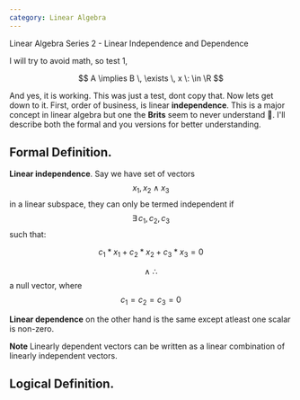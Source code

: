 ```yaml
---
category: Linear Algebra
---
```

Linear Algebra Series 2 - Linear Independence and Dependence

I will try to avoid math, so test 1, 

$$ A \implies B \, \exists \, x \: \in \R $$

And yes, it is working. This was just a test, dont copy that. Now lets get down to it. 
First, order of business, is linear __independence__. This is a major concept in linear algebra but one the __Brits__ seem to never understand 🤨. I'll describe both the formal and you versions for better understanding.

## Formal Definition.

__Linear independence__. Say we have set of vectors $$ x_1, x_2 \land x_3 $$ in a linear subspace, they can only be termed independent if $$ \exists \, c_1, c_2, c_3 $$ such that: 

$$ c_1 * x_1 + c_2 * x_2 + c_3 * x_3 = 0 $$

$$ \land \: \therefore $$ a null vector, where $$ c_1 = c_2 = c_3 = 0 $$

__Linear dependence__ on the other hand is the same except atleast one scalar is non-zero.

__Note__ Linearly dependent vectors can be written as a linear combination of linearly independent vectors.

## Logical Definition.